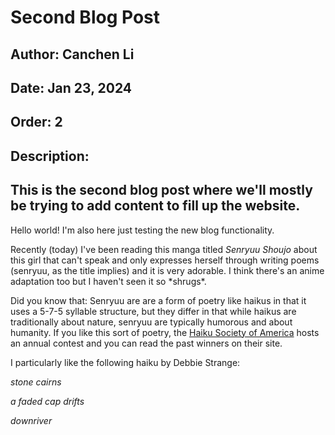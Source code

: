 # Second Blog Post
## Author: Canchen Li
## Date: Jan 23, 2024
## Order: 2
## Description: 
This is the second blog post where we'll mostly be trying to add content to fill up the website.
---
Hello world! I'm also here just testing the new blog functionality.

Recently (today) I've been reading this manga titled *Senryuu Shoujo* about this girl that can't speak and only expresses herself through writing poems (senryuu, as the title implies) and it is very adorable. I think there's an anime adaptation too but I haven't seen it so \*shrugs\*.

Did you know that: Senryuu are are a form of poetry like haikus in that it uses a 5-7-5 syllable structure, but they differ in that while haikus are traditionally about nature, senryuu are typically humorous and about humanity. If you like this sort of poetry, the [Haiku Society of America](https://www.hsa-haiku.org) hosts an annual contest and you can read the past winners on their site.

I particularly like the following haiku by Debbie Strange:

*stone cairns*

*a faded cap drifts*

*downriver*
